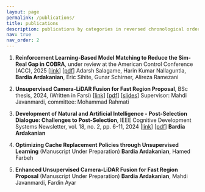 ```yaml
---
layout: page
permalink: /publications/
title: publications
description: publications by categories in reversed chronological order. generated by jekyll-scholar.
nav: true
nav_order: 2
---
```


<!-- _pages/publications.md -->

<!-- Bibsearch Feature -->

<!-- {% include bib_search.liquid %}

<div class="publications">

{% bibliography %}

</div> -->

1. **Reinforcement Learning-Based Model Matching to Reduce the Sim-Real Gap in COBRA**, under review at the American Control Conference (ACC), 2025 [[link](https://arxiv.org/pdf/2406.13700)] [[pdf](/assets/pdf/)]
Adarsh Salagame, Harin Kumar Nallaguntla, **Bardia Ardakanian**, Eric Sihite, Gunar Schirner, Alireza Ramezani

2. **Unsupervised Camera-LiDAR Fusion for Fast Region Proposal**, BSc thesis, 2024, (Written in Farsi) [[link](https://digitallib.aut.ac.ir/)] [[pdf](/assets/pdf/Thesis_BardiaArdakanian.pdf)] [[slides](/assets/pdf/BA%20thesis.pdf)]
Supervisor: Mahdi Javanmardi, committee: Mohammad Rahmati

3. **Development of Natural and Artificial Intelligence - Post-Selection Dialogue: Challenges to Post-Selection**, IEEE Cognitive Development Systems Newsletter, vol. 18, no. 2, pp. 6-11, 2024 [[link](https://www.cse.msu.edu/amdtc/amdnl/CDSNL-V18-N2.pdf#page=6)] [[pdf](/assets/pdf/CDSNL-V18-N2.pdf)] 
**Bardia Ardakanian**

4. **Optimizing Cache Replacement Policies through Unsupervised Learning** (Manuscript Under Preparation) 
**Bardia Ardakanian**, Hamed Farbeh

5. **Enhanced Unsupervised Camera-LiDAR Fusion for Fast Region Proposal** (Manuscript Under Preparation) 
**Bardia Ardakanian**, Mahdi Javanmardi, Fardin Ayar
